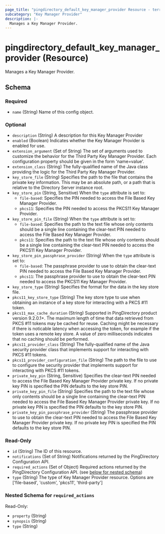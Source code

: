 ```yaml
---
page_title: "pingdirectory_default_key_manager_provider Resource - terraform-provider-pingdirectory"
subcategory: "Key Manager Provider"
description: |-
  Manages a Key Manager Provider.
---
```


# pingdirectory_default_key_manager_provider (Resource)

Manages a Key Manager Provider.



<!-- schema generated by tfplugindocs -->
## Schema

### Required

- `name` (String) Name of this config object.

### Optional

- `description` (String) A description for this Key Manager Provider
- `enabled` (Boolean) Indicates whether the Key Manager Provider is enabled for use.
- `extension_argument` (Set of String) The set of arguments used to customize the behavior for the Third Party Key Manager Provider. Each configuration property should be given in the form 'name=value'.
- `extension_class` (String) The fully-qualified name of the Java class providing the logic for the Third Party Key Manager Provider.
- `key_store_file` (String) Specifies the path to the file that contains the private key information. This may be an absolute path, or a path that is relative to the Directory Server instance root.
- `key_store_pin` (String, Sensitive) When the `type` attribute is set to:
  - `file-based`: Specifies the PIN needed to access the File Based Key Manager Provider.
  - `pkcs11`: Specifies the PIN needed to access the PKCS11 Key Manager Provider.
- `key_store_pin_file` (String) When the `type` attribute is set to:
  - `file-based`: Specifies the path to the text file whose only contents should be a single line containing the clear-text PIN needed to access the File Based Key Manager Provider.
  - `pkcs11`: Specifies the path to the text file whose only contents should be a single line containing the clear-text PIN needed to access the PKCS11 Key Manager Provider.
- `key_store_pin_passphrase_provider` (String) When the `type` attribute is set to:
  - `file-based`: The passphrase provider to use to obtain the clear-text PIN needed to access the File Based Key Manager Provider.
  - `pkcs11`: The passphrase provider to use to obtain the clear-text PIN needed to access the PKCS11 Key Manager Provider.
- `key_store_type` (String) Specifies the format for the data in the key store file.
- `pkcs11_key_store_type` (String) The key store type to use when obtaining an instance of a key store for interacting with a PKCS #11 token.
- `pkcs11_max_cache_duration` (String) Supported in PingDirectory product version 9.2.0.1+. The maximum length of time that data retrieved from PKCS #11 tokens may be cached for reuse. Caching might be necessary if there is noticable latency when accessing the token, for example if the token uses a remote key store. A value of zero milliseconds indicates that no caching should be performed.
- `pkcs11_provider_class` (String) The fully-qualified name of the Java security provider class that implements support for interacting with PKCS #11 tokens.
- `pkcs11_provider_configuration_file` (String) The path to the file to use to configure the security provider that implements support for interacting with PKCS #11 tokens.
- `private_key_pin` (String, Sensitive) Specifies the clear-text PIN needed to access the File Based Key Manager Provider private key. If no private key PIN is specified the PIN defaults to the key store PIN.
- `private_key_pin_file` (String) Specifies the path to the text file whose only contents should be a single line containing the clear-text PIN needed to access the File Based Key Manager Provider private key. If no private key PIN is specified the PIN defaults to the key store PIN.
- `private_key_pin_passphrase_provider` (String) The passphrase provider to use to obtain the clear-text PIN needed to access the File Based Key Manager Provider private key. If no private key PIN is specified the PIN defaults to the key store PIN.

### Read-Only

- `id` (String) The ID of this resource.
- `notifications` (Set of String) Notifications returned by the PingDirectory Configuration API.
- `required_actions` (Set of Object) Required actions returned by the PingDirectory Configuration API. (see [below for nested schema](#nestedatt--required_actions))
- `type` (String) The type of Key Manager Provider resource. Options are ['file-based', 'custom', 'pkcs11', 'third-party']

<a id="nestedatt--required_actions"></a>
### Nested Schema for `required_actions`

Read-Only:

- `property` (String)
- `synopsis` (String)
- `type` (String)



